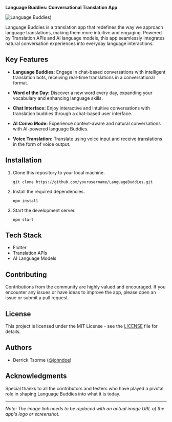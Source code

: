 **Language Buddies: Conversational Translation App**

![Language Buddies]([https://miro.medium.com/v2/resize:fit:1400/format:webp/1*tzx-femWhPTxvSS9k7_qzg.png]))

Language Buddies is a translation app that redefines the way we approach language translations, making them more intuitive and engaging. Powered by Translation APIs and AI language models, this app seamlessly integrates natural conversation experiences into everyday language interactions.

## Key Features

- **Language Buddies:** Engage in chat-based conversations with intelligent translation bots, receiving real-time translations in a conversational format.

- **Word of the Day:** Discover a new word every day, expanding your vocabulary and enhancing language skills.

- **Chat Interface:** Enjoy interactive and intuitive conversations with translation buddies through a chat-based user interface.

- **AI Convo Mode:** Experience context-aware and natural conversations with AI-powered language Buddies.

- **Voice Translation:** Translate using voice input and receive translations in the form of voice output.

## Installation

1. Clone this repository to your local machine.
   ```
   git clone https://github.com/yourusername/LanguageBuddies.git
   ```
2. Install the required dependencies.
   ```
   npm install
   ```
3. Start the development server.
   ```
   npm start
   ```

## Tech Stack

- Flutter
- Translation APIs
- AI Language Models

## Contributing

Contributions from the community are highly valued and encouraged. If you encounter any issues or have ideas to improve the app, please open an issue or submit a pull request.

## License

This project is licensed under the MIT License - see the [LICENSE](LICENSE) file for details.

## Authors

- Derrick Tsorme ([@johndoe](https://github.com/uxderrick))

## Acknowledgments

Special thanks to all the contributors and testers who have played a pivotal role in shaping Language Buddies into what it is today.

---

*Note: The image link needs to be replaced with an actual image URL of the app's logo or screenshot.*

